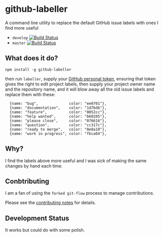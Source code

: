 # github-labeller

A command line utility to replace the default GitHub issue labels with ones I find more useful

* `develop` [![Build Status](https://travis-ci.org/davesag/github-labeller.svg?branch=develop)](https://travis-ci.org/davesag/github-labeller)
* `master` [![Build Status](https://travis-ci.org/davesag/github-labeller.svg?branch=master)](https://travis-ci.org/davesag/github-labeller)

## What does it do?

```
npm install -g github-labeller
```

then run `labeller`, supply your [GitHub personal token](https://help.github.com/articles/creating-an-access-token-for-command-line-use/), ensuring that token gives the right to edit project labels, then supply your project owner name and the repository name, and it will blow away all the old issue labels and replace them with these:

```
  {name: "bug",              color: "ee0701"},
  {name: "documentation",    color: "1d76db"},
  {name: "feature",          color: "0052cc"},
  {name: "help wanted",      color: "b60205"},
  {name: "please close",     color: "076616"},
  {name: "question",         color: "cc317c"},
  {name: "ready to merge",   color: "0e8a10"},
  {name: "work in progress", color: "fbca04"},
```

## Why?

I find the labels above more useful and I was sick of making the same changes by hand each time.

## Conbtributing

I am a fan of using the `forked git-flow` process to manage contributions.

Please see the [contributing notes](CONTRIBUTING.md) for details.

## Development Status

It works but could do with some polish.


